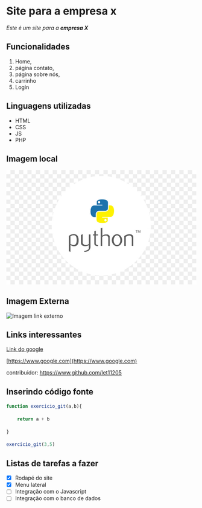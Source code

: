 # __Site para a empresa x__
_Este é um site para a **empresa X**_

## __Funcionalidades__
1. Home, 
2. página contato, 
3. página sobre nós, 
4. carrinho 
5. Login

## __Linguagens utilizadas__

* HTML
* CSS
* JS
* PHP

## __Imagem local__

![Imagem local](imagens/imagem%20local.jpg)

## __Imagem Externa__

![Imagem link externo](https://upload.wikimedia.org/wikipedia/commons/thumb/2/27/PHP-logo.svg/1280px-PHP-logo.svg.png)

## __Links interessantes__

[Link do google](https://www.google.com)

[https://www.google.com](https://www.google.com)

contribuidor: https://www.github.com/let11205


## __Inserindo código fonte__

```Javascript
function exercicio_git(a,b){

    return a + b

}

exercicio_git(3,5)

```

## Listas de tarefas a fazer

- [x] Rodapé do site
- [x] Menu lateral
- [ ] Integração com o Javascript
- [ ] Integração com o banco de dados 